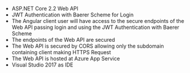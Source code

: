 
- ASP.NET Core 2.2 Web API 
- JWT Authentication with Baerer Scheme for Login
- The Angular client user will have access to the secure endpoints of the Web API passing login and using the JWT Authentication with Baerer Scheme
- The endpoints of the Web API are secured 
- The Web API is secured by CORS allowing only the subdomain containing client making HTTPS Request
- The Web API is hosted at Azure App Service
- Visual Studio 2017 as IDE


